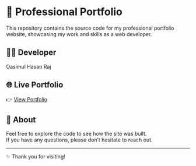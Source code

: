 # 💼 Professional Portfolio

This repository contains the source code for my professional portfolio website, showcasing my work and skills as a web developer.

## 👨‍💻 Developer
Oasimul Hasan Raj 

## 🌐 Live Portfolio
👉 [View Portfolio]([https://hasanraj3100.github.io])

## 📖 About
Feel free to explore the code to see how the site was built.  
If you have any questions, please don’t hesitate to reach out.

---

✨ Thank you for visiting!
